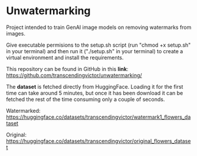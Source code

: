 # Unwatermarking
Project intended to train GenAI image models on removing watermarks from images.

Give executable permisions to the setup.sh script (run "chmod +x setup.sh" in your terminal) and then run it ("./setup.sh" in your terminal) to create a virtual environment and install the requirements.

This repository can be found in GitHub in this **link**: https://github.com/transcendingvictor/unwatermarking/

The **dataset** is fetched directly from HuggingFace. Loading it for the first time can take around 5 minutes, but once it has been download it can be fetched the rest of the time consuming only a couple of seconds.

Watermarked: https://huggingface.co/datasets/transcendingvictor/watermark1_flowers_dataset

Original: https://huggingface.co/datasets/transcendingvictor/original_flowers_dataset
